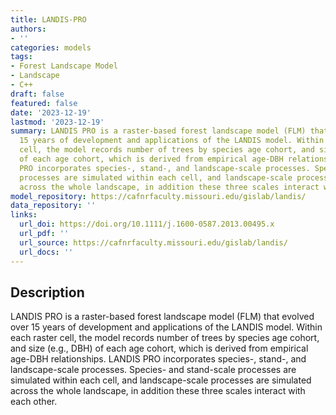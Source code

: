 ```yaml
---
title: LANDIS-PRO
authors:
- ''
categories: models
tags:
- Forest Landscape Model
- Landscape
- C++
draft: false
featured: false
date: '2023-12-19'
lastmod: '2023-12-19'
summary: LANDIS PRO is a raster-based forest landscape model (FLM) that evolved over
  15 years of development and applications of the LANDIS model. Within each raster
  cell, the model records number of trees by species age cohort, and size (e.g., DBH)
  of each age cohort, which is derived from empirical age-DBH relationships. LANDIS
  PRO incorporates species-, stand-, and landscape-scale processes. Species- and stand-scale
  processes are simulated within each cell, and landscape-scale processes are simulated
  across the whole landscape, in addition these three scales interact with each other.
model_repository: https://cafnrfaculty.missouri.edu/gislab/landis/
data_repository: ''
links:
  url_doi: https://doi.org/10.1111/j.1600-0587.2013.00495.x
  url_pdf: ''
  url_source: https://cafnrfaculty.missouri.edu/gislab/landis/
  url_docs: ''
---
```


## Description

LANDIS PRO is a raster-based forest landscape model (FLM) that evolved over 15 years of development and applications of the LANDIS model. Within each raster cell, the model records number of trees by species age cohort, and size (e.g., DBH) of each age cohort, which is derived from empirical age-DBH relationships. LANDIS PRO incorporates species-, stand-, and landscape-scale processes. Species- and stand-scale processes are simulated within each cell, and landscape-scale processes are simulated across the whole landscape, in addition these three scales interact with each other.

